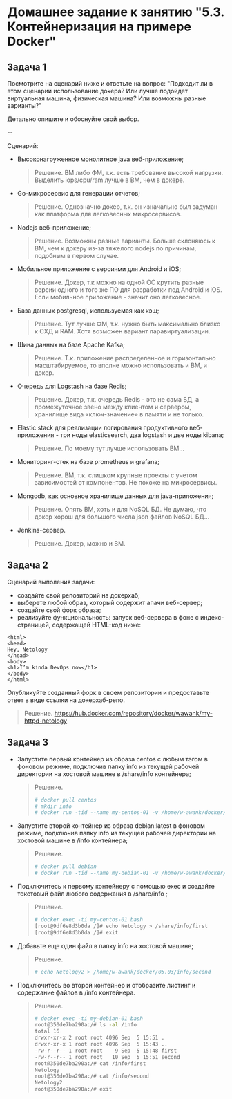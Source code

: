 # Домашнее задание к занятию "5.3. Контейнеризация на примере Docker"

## Задача 1 

Посмотрите на сценарий ниже и ответьте на вопрос:
"Подходит ли в этом сценарии использование докера? Или лучше подойдет виртуальная машина, физическая машина? Или возможны разные варианты?"

Детально опишите и обоснуйте свой выбор.

--

Сценарий:

- Высоконагруженное монолитное java веб-приложение;
  > Решение. ВМ либо ФМ, т.к. есть требование высокой нагрузки. Выделить iops/cpu/ram лучше в ВМ, чем в докере. 
- Go-микросервис для генерации отчетов;
  > Решение. Однозначно докер, т.к. он изначально был задуман как платформа для легковесных микросервисов.
- Nodejs веб-приложение;
  > Решение. Возможны разные варианты. Больше склоняюсь к ВМ, чем к докеру из-за тяжелого nodejs по причинам, подобным в первом случае.  
- Мобильное приложение c версиями для Android и iOS;
  > Решение. Докер, т.к можно на одной ОС крутить разные версии одного и того же ПО для разработки под Android и iOS. Если мобильное приложение - значит оно легковесное.
- База данных postgresql, используемая как кэш;
  > Решение. Тут лучше ФМ, т.к. нужно быть максимально близко к СХД и RAM. Хотя возможен вариант паравиртуализации.
- Шина данных на базе Apache Kafka;
  > Решение. Т.к. приложение распределенное и горизонтально масштабируемое, то вполне можно использовать и ВМ, и докер.
- Очередь для Logstash на базе Redis;
  > Решение. Докер, т.к. очередь Redis - это не сама БД, а промежуточное звено между клиентом и сервером, хранилище вида «ключ-значение» в памяти и не только.
- Elastic stack для реализации логирования продуктивного веб-приложения - три ноды elasticsearch, два logstash и две ноды kibana;
  > Решение. По моему тут лучше использовать ВМ...
- Мониторинг-стек на базе prometheus и grafana;
  > Решение. ВМ, т.к. слишком крупные проекты с учетом зависимостей от компонентов. Не похоже на микросервисы.
- Mongodb, как основное хранилище данных для java-приложения;
  > Решение. Опять ВМ, хоть и для NoSQL БД. Не думаю, что докер хорош для большого числа json файлов NoSQL БД...
- Jenkins-сервер.
  > Решение. Докер, можно и ВМ.

## Задача 2 

Сценарий выполения задачи:

- создайте свой репозиторий на докерхаб; 
- выберете любой образ, который содержит апачи веб-сервер;
- создайте свой форк образа;
- реализуйте функциональность: 
запуск веб-сервера в фоне с индекс-страницей, содержащей HTML-код ниже: 
```
<html>
<head>
Hey, Netology
</head>
<body>
<h1>I’m kinda DevOps now</h1>
</body>
</html>
```
Опубликуйте созданный форк в своем репозитории и предоставьте ответ в виде ссылки на докерхаб-репо.
> Решение. https://hub.docker.com/repository/docker/wawank/my-httpd-netology

## Задача 3 

- Запустите первый контейнер из образа centos c любым тэгом в фоновом режиме, подключив папку info из текущей рабочей директории на хостовой машине в /share/info контейнера;
  > Решение.
  > ```bash
  > # docker pull centos
  > # mkdir info
  > # docker run -tid --name my-centos-01 -v /home/w-awank/docker/05.03/info/:/share/info/ centos
  > ````
- Запустите второй контейнер из образа debian:latest в фоновом режиме, подключив папку info из текущей рабочей директории на хостовой машине в /info контейнера;
  > Решение.
  > ```bash
  > # docker pull debian
  > # docker run -tid --name my-debian-01 -v /home/w-awank/docker/05.03/info/:/info/ debian
  > ```
- Подключитесь к первому контейнеру с помощью exec и создайте текстовый файл любого содержания в /share/info ;
  > Решение.
  > ```bash
  > # docker exec -ti my-centos-01 bash
  > [root@9df6e8d3b0da /]# echo Netology > /share/info/first
  > [root@9df6e8d3b0da /]# exit
  > ```
- Добавьте еще один файл в папку info на хостовой машине;
  > Решение.
  > ```bash
  > # echo Netology2 > /home/w-awank/docker/05.03/info/second
  > ```
- Подключитесь во второй контейнер и отобразите листинг и содержание файлов в /info контейнера.
  > Решение.
  > ```bash
  > # docker exec -ti my-debian-01 bash
  > root@350de7ba290a:/# ls -al /info
  > total 16
  > drwxr-xr-x 2 root root 4096 Sep  5 15:51 .
  > drwxr-xr-x 1 root root 4096 Sep  5 15:43 ..
  > -rw-r--r-- 1 root root    9 Sep  5 15:48 first
  > -rw-r--r-- 1 root root   10 Sep  5 15:51 second
  > root@350de7ba290a:/# cat /info/first
  > Netology
  > root@350de7ba290a:/# cat /info/second
  > Netology2
  > root@350de7ba290a:/# exit
  > ```
